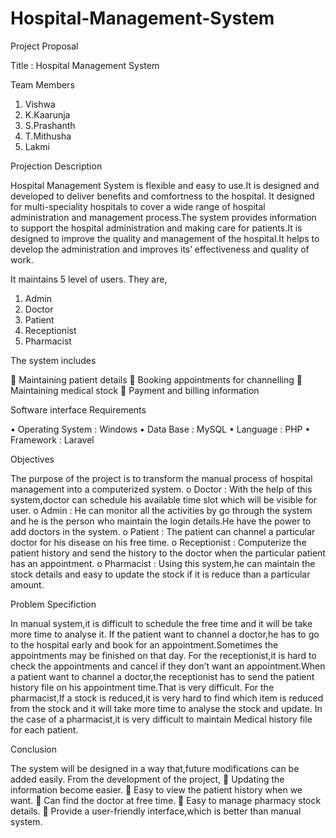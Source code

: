 # Hospital-Management-System

Project Proposal

Title : Hospital Management System

Team Members

1)	Vishwa
2)	K.Kaarunja
3)	S.Prashanth
4)	T.Mithusha
5)	Lakmi

Projection Description

Hospital Management System is flexible and easy to use.It is designed and developed to deliver benefits and comfortness to the hospital.
It designed for multi-speciality hospitals to cover a wide range of  hospital administration and management process.The system provides information to support the hospital administration and making care for patients.It is designed to improve the quality and management of the hospital.It helps to develop the administration and improves its’ effectiveness and quality of work.   

It maintains 5 level of users.
They are,
1.	Admin
2.	Doctor
3.	Patient
4.	Receptionist
5.	Pharmacist

The system includes

	Maintaining patient details
	Booking appointments for channelling
	Maintaining medical stock
	Payment and billing information

Software interface Requirements

•	Operating System : Windows
•	Data Base : MySQL
•	Language : PHP
•	Framework : Laravel

Objectives

   The purpose of the project is to transform the manual process of hospital management into a computerized system.
o	Doctor : With the help of this system,doctor can schedule his available time slot which will be visible for user.
o	Admin : He can monitor all the activities by go through the system and he is the person who maintain the login details.He have the power to add doctors in the system.
o	Patient : The patient can channel a particular doctor for his disease on his free time.
o	Receptionist : Computerize the patient history and send the history to the doctor when the particular patient has an appointment.
o	Pharmacist : Using this system,he can maintain the stock details and easy to update the stock if it is reduce than a particular amount.

Problem Specifiction

 In manual system,it is difficult to schedule the free time and it will be take more time to analyse it.
If the patient want to channel a doctor,he has to go to the hospital early and book for an appointment.Sometimes the appointments may be finished on that day.
For the receptionist,it is hard to check the appointments and cancel if  they don’t want an appointment.When a patient want to channel a doctor,the receptionist has to send the patient history file on his appointment time.That is very difficult.
For the pharmacist,If a stock is reduced,it is very hard to find which item is reduced from the stock and it will take more time to analyse the stock and update.
In the case of a pharmacist,it is very difficult to maintain Medical history file for each patient.

Conclusion

 The system will be designed in a way that,future modifications can be added easily.
From the development of the project,
	Updating the information become easier.
	Easy to view the patient history when we want.
	Can find the doctor at free time.
	Easy to manage pharmacy stock details.
	Provide a user-friendly interface,which is better than manual system.





